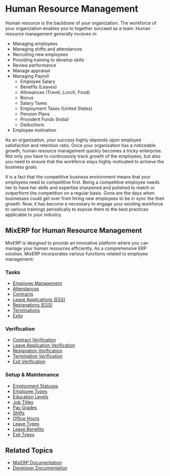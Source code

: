 # Human Resource Management

Human resource is the backbone of your organization. The workforce of your
organization enables you to together succeed as a team. Human resource
management generally involves in:

- Managing employees
- Managing shifts and attendances
- Recruiting new employees
- Providing training to develop skills
- Review performance 
- Manage appraisal
- Managing Payroll
    - Employee Salary
    - Benefits (Leaves)
    - Allowances (Travel, Lunch, Food)
    - Bonus
    - Salary Taxes
    - Employment Taxes (United States)
    - Pension Plans
    - Provident Funds (India)
    - Deductions
- Employee motivation

As an organization, your success highly depends upon employee satisfaction
and retention ratio. Once your organization has a noticeable growth, human
resource management quickly becomes a tricky enterprise. Not only you have
to continuously track growth of the employees, but also you need to 
ensure that the workforce stays highly motivated to achieve the business
goals.

It is a fact that the competitive business environment 
means that your employees need to competitive first. Being a competitive
employee needs her to have her skills and expertise sharpened and polished
to match or outperform the competition on a regular basis.
Gone are the days when businesses could get over 
from hiring new employees to be in sync the their growth. Now, it has become 
a necessary to engage your existing workforce to various trainings
periodically to expose them to the best practices applicable to your industry.

## MixERP for Human Resource Management

MixERP is designed to provide an innovative platform where you can manage
your human resources efficiently. As a comprehensive ERP solution, MixERP
incorporates various functions related to employee management:

### Tasks
- [Employee Management](employee-managment.md)
- [Attendances](attendances.md)
- [Contracts](contracts.md)
- [Leave Applications (ESS)](leave-application.md)
- [Resignations (ESS)](resignations.md)
- [Terminations](terminations.md)
- [Exits](exits.md)

### Verification
- [Contract Verification](contract-verificaiton.md)
- [Leave Application Verification](leave-application-verification.md)
- [Resignation Verification](resignation-verification.md)
- [Termination Verification](termination-verification.md)
- [Exit Verification](exit-verification.md)

### Setup & Maintenance
- [Employment Statuses](employment-statuses.md)
- [Employee Types](employee-types.md)
- [Education Levels](education-levels.md)
- [Job Titles](job-titles.md)
- [Pay Grades](pay-grades.md)
- [Shifts](shifts.md)
- [Office Hours](office-hours.md)
- [Leave Types](leave-types.md)
- [Leave Benefits](leave-benefits.md)
- [Exit Types](exit-types.md)


## Related Topics
* [MixERP Documentation](../index.md)
* [Developer Documentation](../../developer/index.md)
